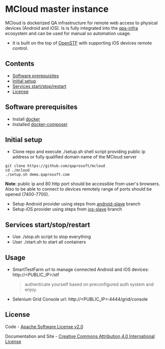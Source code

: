 MCloud master instance
==================

MCloud is dockerized QA infrastructure for remote web access to physical devices (Android and iOS). Is is fully integrated into the [qps-infra](http://www.qps-infra.io) ecosystem and can be used for manual so automation usage.

* It is built on the top of [OpenSTF](https://github.com/openstf) with supporting iOS devices remote control.

## Contents
* [Software prerequisites](#software-prerequisites)
* [Initial setup](#initial-setup)
* [Services start/stop/restart](#services-restart)
* [License](#license)

## Software prerequisites
* Install [docker](http://www.techrepublic.com/article/how-to-install-docker-on-ubuntu-16-04/)
* Installed [docker-composer](https://docs.docker.com/compose/install/#install-compose)

## Initial setup
* Clone repo and execute ./setup.sh shell script providing public ip address or fully qualified domain name of the MCloud server
```
git clone https://github.com/qaprosoft/mcloud
cd ./mcloud
./setup.sh demo.qaprosoft.com
```
<B>Note</B>: public ip and 80 http port should be accessible from user's browsers. Also to be able to connect to devices remotely range of ports should be opened (7400-7700).
* Setup Android provider using steps from [android-slave](https://github.com/qaprosoft/mcloud/tree/android-slave) branch
* Setup iOS provider using steps from [ios-slave](https://github.com/qaprosoft/mcloud/tree/ios-slave) branch

## Services start/stop/restart
* Use ./stop.sh script to stop everything
* User ./start.sh to start all containers

## Usage
* SmartTestFarm url to manage connected Android and iOS devices: http://<PUBLIC_IP>/stf 
  > authenticate yourself based on preconfigured auth system and enjoy.
* Selenium Grid Console url: http://<PUBLIC_IP>:4444/grid/console

## License
Code - [Apache Software License v2.0](http://www.apache.org/licenses/LICENSE-2.0)

Documentation and Site - [Creative Commons Attribution 4.0 International License](http://creativecommons.org/licenses/by/4.0/deed.en_US)
